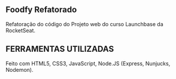 ## Foodfy Refatorado ##
Refatoração do código do Projeto web do curso Launchbase da RocketSeat.

##  FERRAMENTAS UTILIZADAS ##
Feito com HTML5, CSS3, JavaScript, Node.JS (Express, Nunjucks, Nodemon).